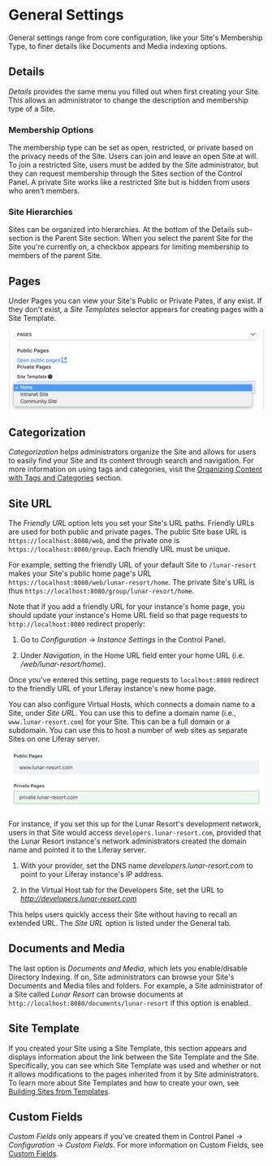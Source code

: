 # General Settings [](id=configuring-site-settings)

General settings range from core configuration, like your Site's Membership
Type, to finer details like Documents and Media indexing options.

## Details [](id=details)

*Details* provides the same menu you filled out when first creating your Site.
This allows an administrator to change the description and membership type of
a Site.

### Membership Options [](id=membership-options)

The membership type can be set as open, restricted, or private based on the
privacy needs of the Site. Users can join and leave an open Site at will. To
join a restricted Site, users must be added by the Site administrator, but they
can request membership through the Sites section of the Control Panel.
A private Site works like a restricted Site but is hidden from users who aren't
members.

### Site Hierarchies [](id=site-hierarchies)

Sites can be organized into hierarchies. At the bottom of the Details
sub-section is the Parent Site section. When you select the parent Site for the
Site you're currently on, a checkbox appears for limiting membership to members
of the parent Site.

## Pages [](id=pages)

Under Pages you can view your Site's Public or Private Pates, if any exist. If
they don't exist, a *Site Templates* selector appears for creating pages with
a Site Template.

![Figure 1: Selecting a Site Template.](../../../../images/selecting-site-template.png)

## Categorization [](id=categorization)

*Categorization* helps administrators organize the Site and allows for users to 
easily find your Site and its content through search and navigation. For more 
information on using tags and categories, visit the
[Organizing Content with Tags and Categories](/discover/portal/-/knowledge_base/7-1/organizing-content-with-tags-and-categories) section.

## Site URL [](id=site-url)

The *Friendly URL* option lets you set your Site's URL paths. Friendly URLs are
used for both public and private pages. The public Site base URL is
`https://localhost:8080/web`, and the private one is
`https://localhost:8080/group`. Each friendly URL must be unique.

For example, setting the friendly URL of your default Site to `/lunar-resort`
makes your Site's public home page's URL
`https://localhost:8080/web/lunar-resort/home`. The private Site's URL is thus
`https://localhost:8080/group/lunar-resort/home`.

Note that if you add a friendly URL for your instance's home page, you
should update your instance's Home URL field so that page requests to
`http://localhost:8080` redirect properly: 

1.  Go to *Configuration* &rarr; *Instance Settings* in the Control Panel.

2.  Under *Navigation*, in the Home URL field enter your home URL (i.e. */web/lunar-resort/home*).

Once you've entered this setting, page requests to `localhost:8080` redirect
to the friendly URL of your Liferay instance's new home page.

You can also configure Virtual Hosts, which connects a domain name to a Site, under *Site URL*. You can use this to define a domain name (i.e., 
`www.lunar-resort.com`) for your Site. This can be a full domain or a 
subdomain. You can use this to host a number of web sites as separate Sites on 
one Liferay server.

![Figure 2: When configuring virtual hosts, the public and private pages of a site can be configured to different domains.](../../../../images/settting-virtual-hosts.png)

For instance, if you set this up for the Lunar Resort's development network,
users in that Site would access `developers.lunar-resort.com`,
provided that the Lunar Resort instance's network administrators created the
domain name and pointed it to the Liferay server.

1.  With your provider, set the DNS name *developers.lunar-resort.com* to point 
    to your Liferay instance's IP address.

2.  In the Virtual Host tab for the Developers Site, set the URL to
    *http://developers.lunar-resort.com*

This helps users quickly access their Site without having to recall an extended 
URL. The *Site URL* option is listed under the General tab.

## Documents and Media [](id=documents-and-media)

The last option is *Documents and Media*, which lets you enable/disable
Directory Indexing. If on, Site administrators can browse your Site's
Documents and Media files and folders. For example, a Site administrator of
a Site called *Lunar Resort* can browse documents at
`http://localhost:8080/documents/lunar-resort` if this option is enabled.

## Site Template [](id=site-template)

If you created your Site using a Site Template, this section appears and
displays information about the link between the Site Template and the Site.
Specifically, you can see which Site Template was used and whether or not it
allows modifications to the pages inherited from it by Site administrators. To
learn more about Site Templates and how to create your own, see 
[Building Sites from Templates](/discover/portal/-/knowledge_base/7-1/building-sites-from-templates).

## Custom Fields [](id=custom-fields)

*Custom Fields* only appears if you've created them in Control Panel &rarr;
*Configuration* &rarr; *Custom Fields*. For more information on Custom Fields,
see 
[Custom Fields](https://dev.liferay.com/discover/portal/-/knowledge_base/7-1/custom-fields).
